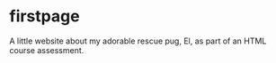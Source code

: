# firstpage
A little website about my adorable rescue pug, El, as part of an HTML course assessment.
